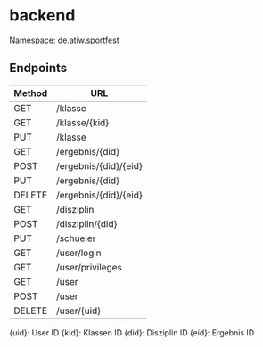 # backend
Namespace: de.atiw.sportfest

## Endpoints

Method | URL
----------|------------------------
GET |/klasse
GET |/klasse/{kid}
PUT |/klasse
GET |/ergebnis/{did}
POST|/ergebnis/{did}/{eid}
PUT |/ergebnis/{did}
DELETE|/ergebnis/{did}/{eid}
GET|/disziplin
POST|/disziplin/{did}
PUT|/schueler
GET|/user/login
GET|/user/privileges
GET|/user
POST|/user
DELETE|/user/{uid}

{uid}: User ID
{kid}: Klassen ID
{did}: Disziplin ID
{eid}: Ergebnis ID
